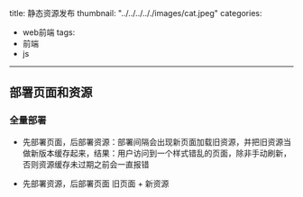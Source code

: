 title: 静态资源发布
thumbnail: "../../../.././images/cat.jpeg"
categories: 
- web前端
tags:
- 前端
- js
---

## 部署页面和资源


### 全量部署

- 先部署页面，后部署资源：部署间隔会出现新页面加载旧资源，并把旧资源当做新版本缓存起来，结果：用户访问到一个样式错乱的页面，除非手动刷新，否则资源缓存未过期之前会一直报错

- 先部署资源，后部署页面
  旧页面 + 新资源